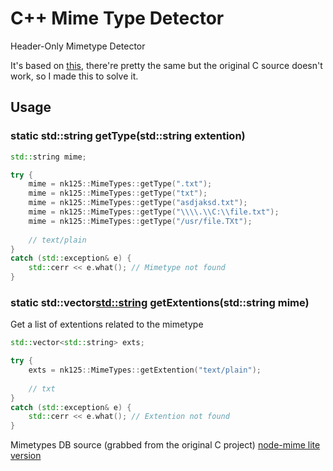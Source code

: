 # C++ Mime Type Detector

Header-Only Mimetype Detector

It's based on [this](https://github.com/lasselukkari/MimeTypes), there're pretty the same but the original C source doesn't work, so I made this to solve it.

## Usage

### static std::string getType(std::string extention)

```cpp
std::string mime;

try {
    mime = nk125::MimeTypes::getType(".txt");
    mime = nk125::MimeTypes::getType("txt");
    mime = nk125::MimeTypes::getType("asdjaksd.txt");
    mime = nk125::MimeTypes::getType("\\\\.\\C:\\file.txt");
    mime = nk125::MimeTypes::getType("/usr/file.TXt");
    
    // text/plain
}
catch (std::exception& e) {
    std::cerr << e.what(); // Mimetype not found
}
```

### static std::vector<std::string> getExtentions(std::string mime)

Get a list of extentions related to the mimetype

```cpp
std::vector<std::string> exts;

try {
    exts = nk125::MimeTypes::getExtention("text/plain");
    
    // txt
}
catch (std::exception& e) {
    std::cerr << e.what(); // Extention not found
}
```

Mimetypes DB source (grabbed from the original C project)
[node-mime lite version](https://github.com/broofa/node-mime#lite-version)
